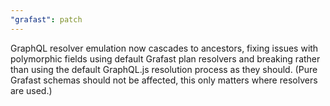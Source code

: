 ```yaml
---
"grafast": patch
---
```


GraphQL resolver emulation now cascades to ancestors, fixing issues with
polymorphic fields using default Grafast plan resolvers and breaking rather than
using the default GraphQL.js resolution process as they should. (Pure Grafast
schemas should not be affected, this only matters where resolvers are used.)
